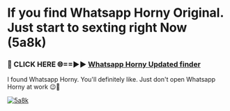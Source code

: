 # If you find Whatsapp Horny Original. Just start to sexting right Now (5a8k)

<h3>🔴 CLICK HERE 🌐==►► <a href="https://tinyurl.com/mtbk5fxa" rel="nofollow">Whatsapp Horny Updated finder</a></h3>

I found Whatsapp Horny. You'll definitely like. Just don't open Whatsapp Horny at work 😉💬

[![5a8k](https://i.imgur.com/Q8WKrnY.jpeg)](https://tinyurl.com/mtbk5fxa)
